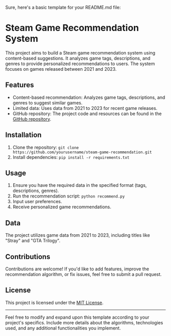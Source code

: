 Sure, here's a basic template for your README.md file:

# Steam Game Recommendation System

This project aims to build a Steam game recommendation system using content-based suggestions. It analyzes game tags, descriptions, and genres to provide personalized recommendations to users. The system focuses on games released between 2021 and 2023.

## Features

- Content-based recommendation: Analyzes game tags, descriptions, and genres to suggest similar games.
- Limited data: Uses data from 2021 to 2023 for recent game releases.
- GitHub repository: The project code and resources can be found in the [GitHub repository](https://github.com/Ashishprasa/steam-game-recommendation).

## Installation

1. Clone the repository: `git clone https://github.com/yourusername/steam-game-recommendation.git`
2. Install dependencies: `pip install -r requirements.txt`

## Usage

1. Ensure you have the required data in the specified format (tags, descriptions, genres).
2. Run the recommendation script: `python recommend.py`
3. Input user preferences.
4. Receive personalized game recommendations.

## Data

The project utilizes game data from 2021 to 2023, including titles like "Stray" and "GTA Trilogy".

## Contributions

Contributions are welcome! If you'd like to add features, improve the recommendation algorithm, or fix issues, feel free to submit a pull request.

## License

This project is licensed under the [MIT License](LICENSE).

---

Feel free to modify and expand upon this template according to your project's specifics. Include more details about the algorithms, technologies used, and any additional functionalities you implement.
